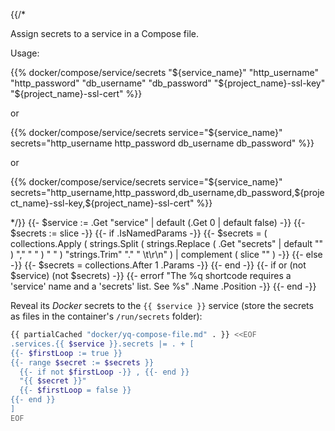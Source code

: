 {{/*

Assign secrets to a service in a Compose file.

Usage:

  {{% docker/compose/service/secrets "${service_name}"
    "http_username" "http_password"
    "db_username" "db_password"
    "${project_name}-ssl-key" "${project_name}-ssl-cert"
  %}}

or

  {{% docker/compose/service/secrets service="${service_name}"
    secrets="http_username http_password db_username db_password" %}}

or

  <!-- markdownlint-disable MD013 line-length -->
  {{% docker/compose/service/secrets service="${service_name}"
    secrets="http_username,http_password,db_username,db_password,${project_name}-ssl-key,${project_name}-ssl-cert"
  %}}
  <!-- markdownlint-enable MD013 line-length -->

*/}}
{{- $service := .Get "service" | default (.Get 0 | default false) -}}
{{- $secrets := slice -}}
{{- if .IsNamedParams -}}
  {{- $secrets = ( collections.Apply
    ( strings.Split
      ( strings.Replace ( .Get "secrets" | default "" ) "," " " )
      " "
    )
    "strings.Trim" "." " \t\r\n" ) | complement ( slice "" )
  -}}
{{- else -}}
  {{- $secrets = collections.After 1 .Params -}}
{{- end -}}
{{- if or (not $service) (not $secrets) -}}
  {{-
    errorf
    "The %q shortcode requires a 'service' name and a 'secrets' list. See %s"
    .Name .Position
  -}}
{{- end -}}

Reveal its _Docker_ secrets to the `{{ $service }}` service
(store the secrets as files in the container's `/run/secrets` folder):

```bash
{{ partialCached "docker/yq-compose-file.md" . }} <<EOF
.services.{{ $service }}.secrets |= . + [
{{- $firstLoop := true }}
{{- range $secret := $secrets }}
  {{- if not $firstLoop -}} , {{- end }}
  "{{ $secret }}"
  {{- $firstLoop = false }}
{{- end }}
]
EOF
```
